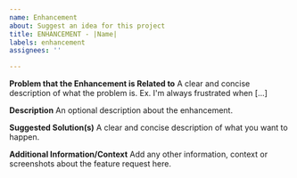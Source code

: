 ```yaml
---
name: Enhancement
about: Suggest an idea for this project
title: ENHANCEMENT - |Name|
labels: enhancement
assignees: ''

---
```


**Problem that the Enhancement is Related to**
A clear and concise description of what the problem is. Ex. I'm always frustrated when [...]

**Description**
An optional description about the enhancement.

**Suggested Solution(s)**
A clear and concise description of what you want to happen.

**Additional Information/Context**
Add any other information, context or screenshots about the feature request here.
